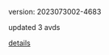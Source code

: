 version: 2023073002-4683

updated 3 avds

[details](https://github.com/0x74f917491bfa7ebfa379/ali_avd_db/blob/master/change_log/2023/07/30/02/4683.txt)